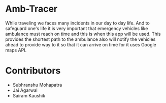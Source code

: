 # Amb-Tracer

<p>While traveling we faces many incidents in our day to day life. And to safeguard one's life it is very important that emergency vehicles like ambulance must reach on time and this is when this app will be used. This provides the shortest path to the ambulance also will notify the vehicles ahead to provide way to it so that it can arrive on time for it uses Google maps API.</p>

# Contributors

- Subhranshu Mohapatra
- Jai Agarwal
- Sairam Kaushik
